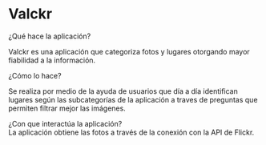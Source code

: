 # Valckr

¿Qué hace la aplicación? 

Valckr es una aplicación que categoriza fotos y lugares otorgando mayor fiabilidad a la información.

¿Cómo lo hace? 

Se realiza por medio de la ayuda de usuarios que día a día identifican lugares según las subcategorías de la aplicación a traves de preguntas que permiten filtrar mejor las imágenes.

¿Con que interactúa la aplicación?  
La aplicación obtiene las fotos a través de la conexión con la API de Flickr. 

